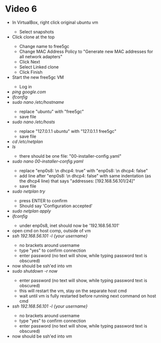 <h1>Video 6</h1>
<ul>
    <li>In VirtualBox, right click original ubuntu vm</li>
    <ul>
        <li>Select snapshots</li>
    </ul>
    <li>Click clone at the top</li>
    <ul>
        <li>Change name to free5gc</li>
        <li>Change MAC Address Policy to "Generate new MAC addresses for all network adapters"</li>
        <li>Click Next</li>
        <li>Select Linked clone</li>
        <li>Click Finish</li>
    </ul>
    <li>Start the new free5gc VM</li>
    <ul>
        <li>Log in</li>
    </ul>
    <li><i>ping google.com</i></li>
    <li><i>ifconfig</i></li>
    <li><i>sudo nano /etc/hostname</i></li>
    <ul>
        <li>replace "ubuntu" with "free5gc"</li>
        <li>save file</li>
    </ul>
    <li><i>sudo nano /etc/hosts</i></li>
    <ul>
        <li>replace "127.0.1.1 ubuntu" with "127.0.1.1 free5gc"</li>
        <li>save file</li>
    </ul>
    <li><i>cd /etc/netplan</i></li>
    <li><i>ls</i></li>
    <ul>
        <li>there should be one file: "00-installer-config.yaml"</li>
    </ul>
    <li><i>sudo nano 00-installer-config.yaml</i></li>
    <ul>
        <li>replace "enp0s8: \n dhcp4: true" with "enp0s8: \n dhcp4: false"</li>
        <li>add line after "enp0s8: \n dhcp4: false" with same indentation (as the dhcp4 line) that says "addresses:
            [192.168.56.101/24]"</li>
        <li>save file</li>
    </ul>
    <li><i>sudo netplan try</i></li>
    <ul>
        <li>press ENTER to confirm</li>
        <li>Should say 'Configuration accepted'</li>
    </ul>
    <li><i>sudo netplan apply</i></li>
    <li><i>ifconfig</i></li>
    <ul>
        <li>under enp0s8, inet should now be '192.168.56.101'</li>
    </ul>
    <li>open cmd on host comp, outside of vm</li>
    <li><i>ssh 192.168.56.101 -l {your username} </i></li>
    <ul>
        <li>no brackets around username</li>
        <li>type "yes" to confirm connection</li>
        <li>enter password (no text will show, while typing password text is obscured)</li>
    </ul>
    <li>now should be ssh'ed into vm</li>
    <li><i>sudo shutdown -r now</i></li>
    <ul>
        <li>enter password (no text will show, while typing password text is obscured)</li>
        <li>this will restart the vm, stay on the separate host cmd</li>
        <li>wait until vm is fully restarted before running next command on host cmd</li>
    </ul>
    <li><i>ssh 192.168.56.101 -l {your username}</i></li>
    <ul>
        <li>no brackets around username</li>
        <li>type "yes" to confirm connection</li>
        <li>enter password (no text will show, while typing password text is obscured)</li>
    </ul>
    <li>now should be ssh'ed into vm</li>
</ul>
